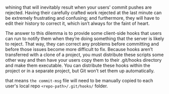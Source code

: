 


whining that will inevitably result when your users' commit pushes are rejected. Having their carefully crafted work rejected at the last minute can be extremely frustrating and confusing; and furthermore, they will have to edit their history to correct it, which isn’t always for the faint of heart.

The answer to this dilemma is to provide some client-side hooks that users can run to notify them when they’re doing something that the server is likely to reject. That way, they can correct any problems before committing and before those issues become more difficult to fix. Because hooks aren’t transferred with a clone of a project, you must distribute these scripts some other way and then have your users copy them to their .git/hooks directory and make them executable. You can distribute these hooks within the project or in a separate project, but Git won’t set them up automatically.

that means `the commit-msg` file will need to be manually copied to each user's local repo `<repo-path>/.git/hooks/` folder.